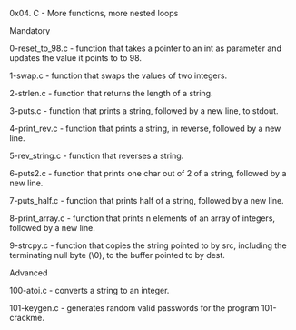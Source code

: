 0x04. C - More functions, more nested loops

Mandatory

0-reset_to_98.c - function that takes a pointer to an int as parameter and updates the value it points to to 98.

1-swap.c - function that swaps the values of two integers.

2-strlen.c - function that returns the length of a string.

3-puts.c - function that prints a string, followed by a new line, to stdout.

4-print_rev.c - function that prints a string, in reverse, followed by a new line.

5-rev_string.c - function that reverses a string.

6-puts2.c - function that prints one char out of 2 of a string, followed by a new line.

7-puts_half.c - function that prints half of a string, followed by a new line.

8-print_array.c - function that prints n elements of an array of integers, followed by a new line.

9-strcpy.c - function that copies the string pointed to by src, including the terminating null byte (\0), to the buffer pointed to by dest.

Advanced

100-atoi.c - converts a string to an integer.

101-keygen.c - generates random valid passwords for the program 101-crackme.